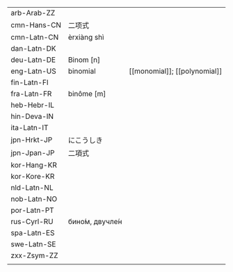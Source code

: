 | | | |
|-|-|-|
| arb-Arab-ZZ |  |  |
| cmn-Hans-CN | 二项式 |  |
| cmn-Latn-CN | èrxiàng shì |  |
| dan-Latn-DK |  |  |
| deu-Latn-DE | Binom [n] |  |
| eng-Latn-US | binomial | [[monomial]]; [[polynomial]] |
| fin-Latn-FI |  |  |
| fra-Latn-FR | binôme [m] |  |
| heb-Hebr-IL |  |  |
| hin-Deva-IN |  |  |
| ita-Latn-IT |  |  |
| jpn-Hrkt-JP | にこうしき |  |
| jpn-Jpan-JP | 二項式 |  |
| kor-Hang-KR |  |  |
| kor-Kore-KR |  |  |
| nld-Latn-NL |  |  |
| nob-Latn-NO |  |  |
| por-Latn-PT |  |  |
| rus-Cyrl-RU | бино́м, двучле́н |  |
| spa-Latn-ES |  |  |
| swe-Latn-SE |  |  |
| zxx-Zsym-ZZ |  |  |
|  |  |  |

